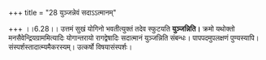 +++
title = "28 युञ्जन्नेवं सदाऽऽत्मानम्"

+++
।।6.28।। उत्तमं सुखं योगिनो भवतीत्युक्तं तदेव स्फुटयति **युञ्जन्निति।**
क्रमो यथोक्तो मनसैवेन्द्रियग्राममित्यादिः योगान्तरायो रागद्वेषादिः
सदात्मानं युञ्जन्निति संबन्धः। पापपदमुपलक्षणं पुण्यस्यापि।
संस्पर्शस्तादात्म्यमैकरस्यम्। उत्कर्षो विषयासंस्पर्शः।
